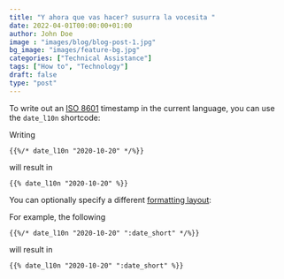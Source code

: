 ```yaml
---
title: "Y ahora que vas hacer? susurra la vocesita "
date: 2022-04-01T00:00:00+01:00
author: John Doe
image : "images/blog/blog-post-1.jpg"
bg_image: "images/feature-bg.jpg"
categories: ["Technical Assistance"]
tags: ["How to", "Technology"]
draft: false
type: "post"
---
```


To write out an [ISO 8601](https://en.wikipedia.org/wiki/ISO_8601) timestamp in the current language, you can use the `date_l10n` shortcode:

Writing

```
{{%/* date_l10n "2020-10-20" */%}}
```

will result in

```
{{% date_l10n "2020-10-20" %}}
```

You can optionally specify a different [formatting layout](https://gohugo.io/functions/dateformat/#datetime-formatting-layouts):

For example, the following

```
{{%/* date_l10n "2020-10-20" ":date_short" */%}}
```

will result in

```
{{% date_l10n "2020-10-20" ":date_short" %}}
```
